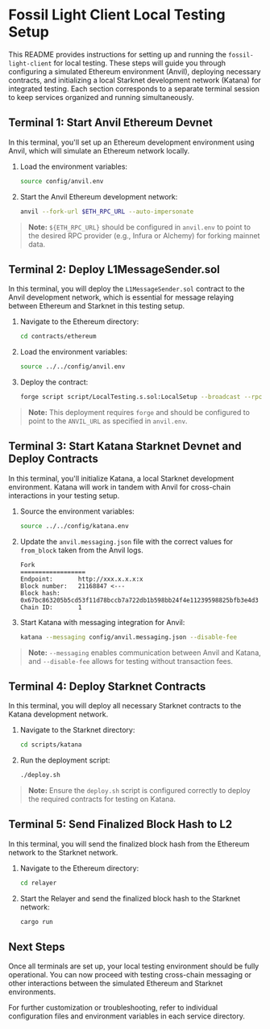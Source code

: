 <readme>

# Fossil Light Client Local Testing Setup

This README provides instructions for setting up and running the `fossil-light-client` for local testing. These steps will guide you through configuring a simulated Ethereum environment (Anvil), deploying necessary contracts, and initializing a local Starknet development network (Katana) for integrated testing. Each section corresponds to a separate terminal session to keep services organized and running simultaneously.

## Terminal 1: Start Anvil Ethereum Devnet

In this terminal, you'll set up an Ethereum development environment using Anvil, which will simulate an Ethereum network locally.

1. Load the environment variables:
   ```bash
   source config/anvil.env
   ```

2. Start the Anvil Ethereum development network:
   ```bash
   anvil --fork-url $ETH_RPC_URL --auto-impersonate
   ```

> **Note:** `${ETH_RPC_URL}` should be configured in `anvil.env` to point to the desired RPC provider (e.g., Infura or Alchemy) for forking mainnet data.

## Terminal 2: Deploy L1MessageSender.sol

In this terminal, you will deploy the `L1MessageSender.sol` contract to the Anvil development network, which is essential for message relaying between Ethereum and Starknet in this testing setup.

1. Navigate to the Ethereum directory:
   ```bash
   cd contracts/ethereum
   ```

2. Load the environment variables:
   ```bash
   source ../../config/anvil.env
   ```

3. Deploy the contract:
   ```bash
   forge script script/LocalTesting.s.sol:LocalSetup --broadcast --rpc-url $ANVIL_URL
   ```

> **Note:** This deployment requires `forge` and should be configured to point to the `ANVIL_URL` as specified in `anvil.env`.

## Terminal 3: Start Katana Starknet Devnet and Deploy Contracts

In this terminal, you'll initialize Katana, a local Starknet development environment. Katana will work in tandem with Anvil for cross-chain interactions in your testing setup.

1. Source the environment variables:
   ```bash
   source ../../config/katana.env
   ```
2. Update the `anvil.messaging.json` file with the correct values for `from_block` taken from the Anvil logs.
   ```
   Fork
   ==================
   Endpoint:       http://xxx.x.x.x:x
   Block number:   21168847 <---
   Block hash:     0x67bc863205b5cd53f11d78bccb7a722db1b598bb24f4e11239598825bfb3e4d3
   Chain ID:       1
   ```

3. Start Katana with messaging integration for Anvil:
   ```bash
   katana --messaging config/anvil.messaging.json --disable-fee
   ```

> **Note:** `--messaging` enables communication between Anvil and Katana, and `--disable-fee` allows for testing without transaction fees.

## Terminal 4: Deploy Starknet Contracts

In this terminal, you will deploy all necessary Starknet contracts to the Katana development network.

1. Navigate to the Starknet directory:
   ```bash
   cd scripts/katana
   ```

2. Run the deployment script:
   ```bash
   ./deploy.sh
   ```

> **Note:** Ensure the `deploy.sh` script is configured correctly to deploy the required contracts for testing on Katana.
>

## Terminal 5: Send Finalized Block Hash to L2

In this terminal, you will send the finalized block hash from the Ethereum network to the Starknet network.

1. Navigate to the Ethereum directory:
   ```bash
   cd relayer
   ```

2. Start the Relayer and send the finalized block hash to the Starknet network:
   ```bash
   cargo run 
   ```

## Next Steps

Once all terminals are set up, your local testing environment should be fully operational. You can now proceed with testing cross-chain messaging or other interactions between the simulated Ethereum and Starknet environments. 

For further customization or troubleshooting, refer to individual configuration files and environment variables in each service directory.

</readme>